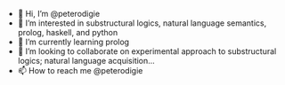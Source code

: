 - 👋 Hi, I’m @peterodigie
- 👀 I’m interested in substructural logics, natural language semantics, prolog, haskell, and python
- 🌱 I’m currently learning prolog 
- 💞️ I’m looking to collaborate on experimental approach to substructural logics; natural language acquisition...
- 📫 How to reach me @peterodigie

<!---
peterodigie/peterodigie is a ✨ special ✨ repository because its `README.md` (this file) appears on your GitHub profile.
You can click the Preview link to take a look at your changes.
--->
